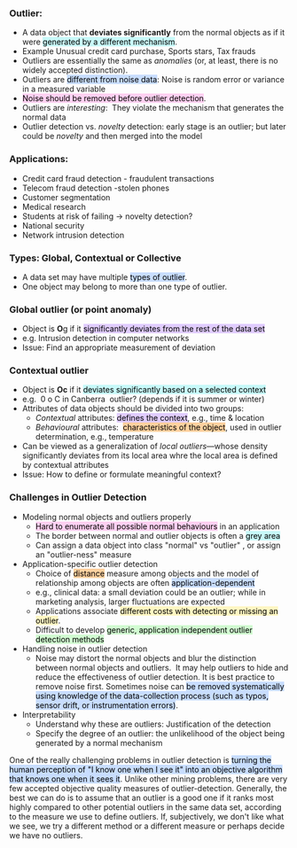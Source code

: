 ### **Outlier:**
-   A data object that **deviates significantly** from the normal objects as if it were <mark style="background: #ABF7F7A6;">generated by a different mechanism</mark>.
-   Example Unusual credit card purchase, Sports stars, Tax frauds
-   Outliers are essentially the same as _anomalies_ (or, at least, there is no widely accepted distinction).
-   Outliers are <mark style="background: #ADCCFFA6;">different from noise data</mark>: Noise is random error or variance in a measured variable
-   <mark style="background: #FFB8EBA6;">Noise should be removed before outlier detection</mark>.
-   Outliers are _interesting_:  They violate the mechanism that generates the normal data
-   Outlier detection vs. _novelty_ detection: early stage is an outlier; but later could be _novelty_ and then merged into the model

### **Applications:**
- Credit card fraud detection - fraudulent transactions  
- Telecom fraud detection -stolen phones  
- Customer segmentation
- Medical research
- Students at risk of failing -> novelty detection?  
- National security
- Network intrusion detection

### **Types: Global, Contextual or Collective**
-   A data set may have multiple <mark style="background: #ADCCFFA6;">types of outlier</mark>.
-   One object may belong to more than one type of outlier.

### **Global outlier** (or point anomaly)
-   Object is **O**g if it <mark style="background: #D2B3FFA6;">significantly deviates from the rest of the data set</mark>
-   e.g. Intrusion detection in computer networks
-   Issue: Find an appropriate measurement of deviation

### **Contextual outlier**
-   Object is **Oc** if it <mark style="background: #ABF7F7A6;">deviates significantly based on a selected context</mark>
-   e.g.  0 o C in Canberra  outlier? (depends if it is summer or winter)
-   Attributes of data objects should be divided into two groups:  
    -   _Contextual_ attributes: <mark style="background: #D2B3FFA6;">defines the context</mark>, e.g., time & location
    -   _Behavioural_ attributes:  <mark style="background: #FFB86CA6;">characteristics of the object</mark>, used in outlier determination, e.g., temperature
-   Can be viewed as a generalization of _local outliers_—whose density significantly deviates from its local area whre the local area is defined by contextual attributes
-   Issue: How to define or formulate meaningful context?

### **Challenges in Outlier Detection**
-   Modeling normal objects and outliers properly
    -   <mark style="background: #FFB8EBA6;">Hard to enumerate all possible normal behaviours</mark> in an application
    -   The border between normal and outlier objects is often a <mark style="background: #ABF7F7A6;">grey area</mark>
    -   Can assign a data object into class "normal" vs "outlier" , or assign an "outlier-ness" measure
-   Application-specific outlier detection
    -   Choice of <mark style="background: #FFB86CA6;">distance</mark> measure among objects and the model of relationship among objects are often <mark style="background: #ADCCFFA6;">application-dependent</mark>
    -   e.g., clinical data: a small deviation could be an outlier; while in marketing analysis, larger fluctuations are expected
    -   Applications associate <mark style="background: #FFF3A3A6;">different costs with detecting or missing an outlier</mark>.
    -   Difficult to develop <mark style="background: #BBFABBA6;">generic, application independent outlier detection methods</mark>
-   Handling noise in outlier detection
    -   Noise may distort the normal objects and blur the distinction between normal objects and outliers.  It may help outliers to hide and reduce the effectiveness of outlier detection. It is best practice to remove noise first. Sometimes noise can <mark style="background: #ADCCFFA6;">be removed systematically using knowledge of the data-collection process (such as typos, sensor drift, or instrumentation errors)</mark>.    
-   Interpretability
    -   Understand why these are outliers: Justification of the detection
    -   Specify the degree of an outlier: the unlikelihood of the object being generated by a normal mechanism

One of the really challenging problems in outlier detection is <mark style="background: #ADCCFFA6;">turning the human perception of "I know one when I see it" into an objective algorithm that knows one when it sees it</mark>. Unlike other mining problems, there are very few accepted objective quality measures of outlier-detection. Generally, the best we can do is to assume that an outlier is a good one if it ranks most highly compared to other potential outliers in the same data set, according to the measure we use to define outliers. If, subjectively, we don't like what we see, we try a different method or a different measure or perhaps decide we have no outliers.

